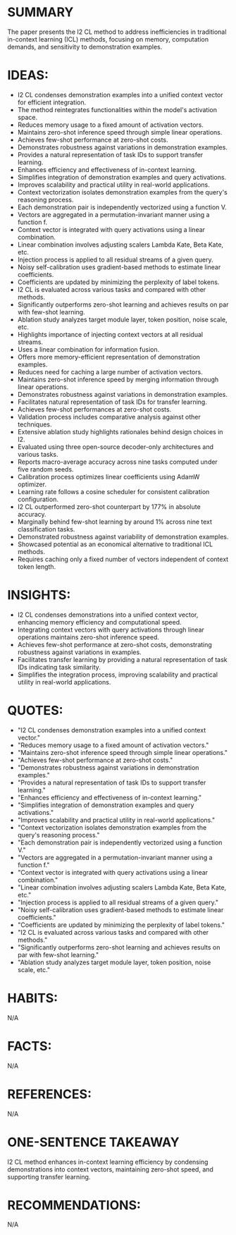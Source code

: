 # SUMMARY
The paper presents the I2 CL method to address inefficiencies in traditional in-context learning (ICL) methods, focusing on memory, computation demands, and sensitivity to demonstration examples.

# IDEAS:
- I2 CL condenses demonstration examples into a unified context vector for efficient integration.
- The method reintegrates functionalities within the model's activation space.
- Reduces memory usage to a fixed amount of activation vectors.
- Maintains zero-shot inference speed through simple linear operations.
- Achieves few-shot performance at zero-shot costs.
- Demonstrates robustness against variations in demonstration examples.
- Provides a natural representation of task IDs to support transfer learning.
- Enhances efficiency and effectiveness of in-context learning.
- Simplifies integration of demonstration examples and query activations.
- Improves scalability and practical utility in real-world applications.
- Context vectorization isolates demonstration examples from the query's reasoning process.
- Each demonstration pair is independently vectorized using a function V.
- Vectors are aggregated in a permutation-invariant manner using a function f.
- Context vector is integrated with query activations using a linear combination.
- Linear combination involves adjusting scalers Lambda Kate, Beta Kate, etc.
- Injection process is applied to all residual streams of a given query.
- Noisy self-calibration uses gradient-based methods to estimate linear coefficients.
- Coefficients are updated by minimizing the perplexity of label tokens.
- I2 CL is evaluated across various tasks and compared with other methods.
- Significantly outperforms zero-shot learning and achieves results on par with few-shot learning.
- Ablation study analyzes target module layer, token position, noise scale, etc.
- Highlights importance of injecting context vectors at all residual streams.
- Uses a linear combination for information fusion.
- Offers more memory-efficient representation of demonstration examples.
- Reduces need for caching a large number of activation vectors.
- Maintains zero-shot inference speed by merging information through linear operations.
- Demonstrates robustness against variations in demonstration examples.
- Facilitates natural representation of task IDs for transfer learning.
- Achieves few-shot performances at zero-shot costs.
- Validation process includes comparative analysis against other techniques.
- Extensive ablation study highlights rationales behind design choices in I2.
- Evaluated using three open-source decoder-only architectures and various tasks.
- Reports macro-average accuracy across nine tasks computed under five random seeds.
- Calibration process optimizes linear coefficients using AdamW optimizer.
- Learning rate follows a cosine scheduler for consistent calibration configuration.
- I2 CL outperformed zero-shot counterpart by 177% in absolute accuracy.
- Marginally behind few-shot learning by around 1% across nine text classification tasks.
- Demonstrated robustness against variability of demonstration examples.
- Showcased potential as an economical alternative to traditional ICL methods.
- Requires caching only a fixed number of vectors independent of context token length.

# INSIGHTS:
- I2 CL condenses demonstrations into a unified context vector, enhancing memory efficiency and computational speed.
- Integrating context vectors with query activations through linear operations maintains zero-shot inference speed.
- Achieves few-shot performance at zero-shot costs, demonstrating robustness against variations in examples.
- Facilitates transfer learning by providing a natural representation of task IDs indicating task similarity.
- Simplifies the integration process, improving scalability and practical utility in real-world applications.

# QUOTES:
- "I2 CL condenses demonstration examples into a unified context vector."
- "Reduces memory usage to a fixed amount of activation vectors."
- "Maintains zero-shot inference speed through simple linear operations."
- "Achieves few-shot performance at zero-shot costs."
- "Demonstrates robustness against variations in demonstration examples."
- "Provides a natural representation of task IDs to support transfer learning."
- "Enhances efficiency and effectiveness of in-context learning."
- "Simplifies integration of demonstration examples and query activations."
- "Improves scalability and practical utility in real-world applications."
- "Context vectorization isolates demonstration examples from the query's reasoning process."
- "Each demonstration pair is independently vectorized using a function V."
- "Vectors are aggregated in a permutation-invariant manner using a function f."
- "Context vector is integrated with query activations using a linear combination."
- "Linear combination involves adjusting scalers Lambda Kate, Beta Kate, etc."
- "Injection process is applied to all residual streams of a given query."
- "Noisy self-calibration uses gradient-based methods to estimate linear coefficients."
- "Coefficients are updated by minimizing the perplexity of label tokens."
- "I2 CL is evaluated across various tasks and compared with other methods."
- "Significantly outperforms zero-shot learning and achieves results on par with few-shot learning."
- "Ablation study analyzes target module layer, token position, noise scale, etc."

# HABITS:
N/A

# FACTS:
N/A

# REFERENCES:
N/A

# ONE-SENTENCE TAKEAWAY
I2 CL method enhances in-context learning efficiency by condensing demonstrations into context vectors, maintaining zero-shot speed, and supporting transfer learning.

# RECOMMENDATIONS:
N/A